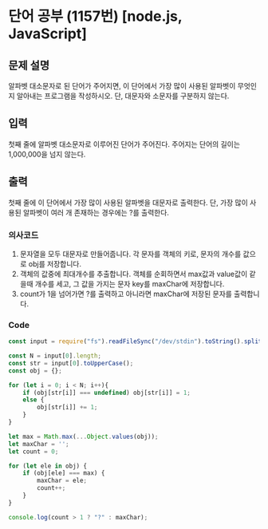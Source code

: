 # 단어 공부 (1157번) [node.js, JavaScript] 

## 문제 설명
알파벳 대소문자로 된 단어가 주어지면, 이 단어에서 가장 많이 사용된 알파벳이 무엇인지 알아내는 프로그램을 작성하시오. 단, 대문자와 소문자를 구분하지 않는다.

## 입력
첫째 줄에 알파벳 대소문자로 이루어진 단어가 주어진다. 주어지는 단어의 길이는 1,000,000을 넘지 않는다.

## 출력
첫째 줄에 이 단어에서 가장 많이 사용된 알파벳을 대문자로 출력한다. 단, 가장 많이 사용된 알파벳이 여러 개 존재하는 경우에는 ?를 출력한다.

### 의사코드 
1. 문자열을 모두 대문자로 만들어줍니다. 각 문자를 객체의 키로, 문자의 개수를 값으로 obj를 저장합니다.
2. 객체의 값중에 최대개수를 추출합니다. 객체를 순회하면서 max값과 value값이 같을때 개수를 세고, 그 값을 가지는 문자 key를 maxChar에 저장합니다.
3. count가 1을 넘어가면  ?를 출력하고 아니라면 maxChar에 저장된 문자를 출력합니다.

### Code
```js
const input = require("fs").readFileSync("/dev/stdin").toString().split("\n"); 

const N = input[0].length;
const str = input[0].toUpperCase();
const obj = {};

for (let i = 0; i < N; i++){
    if (obj[str[i]] === undefined) obj[str[i]] = 1;
    else {
        obj[str[i]] += 1;
    }
}

let max = Math.max(...Object.values(obj));
let maxChar = '';
let count = 0;

for (let ele in obj) {
    if (obj[ele] === max) {
        maxChar = ele;
        count++;
    }
}

console.log(count > 1 ? "?" : maxChar);
```